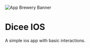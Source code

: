 ![App Brewery Banner](Documentation/AppBreweryBanner.png)

# Dicee IOS

A simple ios app with basic interactions.


